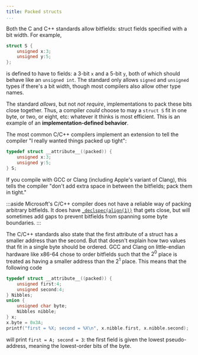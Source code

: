 ```yaml
---
title: Packed structs
...
```


Both the C and C++ standards allow  bitfields: struct fields specified with a bit width.
For example,

```c
struct S {
    unsigned x:3;
    unsigned y:5;
};
```

is defined to have to fields: a 3-bit `x` and a 5-bit `y`, both of which should behave like an `unsigned int`.
The standard only allows `signed` and `unsigned` types if there's a bit width, though most compilers also allow other type names.

The standard *allows*, but not *not require*, implementations to pack these bits close together.
Thus, a compiler *could* choose to may a `struct S` fit in one byte, or two, or eight, etc: whatever it thinks is most efficient.
This is an example of an **implementation-defined behavior**.

The most common C/C++ compilers implement an extension to tell the compiler "I really wanted things packed up tight":

```c
typedef struct __attribute__((packed)) {
    unsigned x:3;
    unsigned y:5;
} S;
```

If you compile with GCC or Clang (including Apple's variant of Clang), this tells the compiler "don't add extra space in between the bitfields; pack them in tight."

:::aside
Microsoft's C/C++ compiler does not have a reliable way of packing arbitrary bitfields.
It does have [`_declspec(align(1))`](https://docs.microsoft.com/en-us/cpp/build/x64-software-conventions?view=msvc-170#examples-of-structure-alignment) that gets close,
but will sometimes add gaps to prevent bitfields from spanning some byte boundaries.
:::

The C/C++ standards also state that the first attribute of a struct has a smaller address than the second. But that doesn't explain how two values that fit in a single byte should be ordered.
GCC and Clang on little-endian hardware like x86-64 chose to order bitfields 
such that the $2^0$ place is treated as having a smaller address than the $2^1$ place.
This means that the following code

```c
typedef struct __attribute__((packed)) {
    unsigned first:4;
    unsigned second:4;
} Nibbles;
union {
    unsigned char byte;
    Nibbles nibble;
} x;
x.byte = 0x3A;
printf("first = %X; second = %X\n", x.nibble.first, x.nibble.second);
```

will print `first = A; second = 3`: the first field is given the lowest pseudo-address, meaning the lowest-order bits of the byte.

